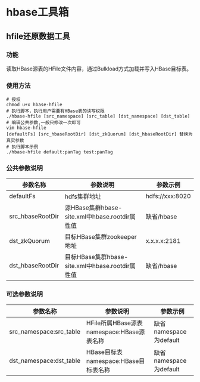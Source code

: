 # hbase工具箱
## hfile还原数据工具
### 功能
读取HBase源表的HFile文件内容，通过Bulkload方式加载并写入HBase目标表。
### 使用方法
    # 授权
    chmod u+x hbase-hfile
    # 执行脚本，执行用户需要有HBase表的读写权限
    ./hbase-hfile [src_namespace] [src_table] [dst_namespace] [dst_table]
	# 编辑公共参数,一般只修改一次即可
	vim hbase-hfile
	[defaultFs] [src_hbaseRootDir] [dst_zkQuorum] [dst_hbaseRootDir] 替换为真实参数
    # 执行脚本示例
    ./hbase-hfile default:panTag test:panTag


### 公共参数说明
|  参数名称   | 参数说明  | 参数示例
|  ----  | ----  | ---- |
| defaultFs  | hdfs集群地址 | hdfs://xxx:8020|
| src_hbaseRootDir  | 源HBase集群hbase-site.xml中hbase.rootdir属性值 |缺省/hbase|
| dst_zkQuorum  | 目标HBase集群zookeeper地址 |x.x.x.x:2181|
| dst_hbaseRootDir  | 目标HBase集群hbase-site.xml中hbase.rootdir属性值 |缺省/hbase|
### 可选参数说明
|  参数名称   | 参数说明  | 参数示例
|  ----  | ----  | ---- |
| src_namespace:src_table  | HFile所属HBase源表namespace:HBase源表名称 |缺省namespace为default|
| dst_namespace:dst_table  | HBase目标表namespace:HBase目标表名称 |缺省namespace为default|
